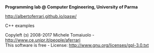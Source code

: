 **Programming lab @ Computer Engineering, University of Parma**

http://albertoferrari.github.io/pasw/

C++ examples

Copyleft (ɔ) 2008-2017 Michele Tomaiuolo - http://www.ce.unipr.it/people/aferrari  
This software is free - License: http://www.gnu.org/licenses/gpl-3.0.txt
